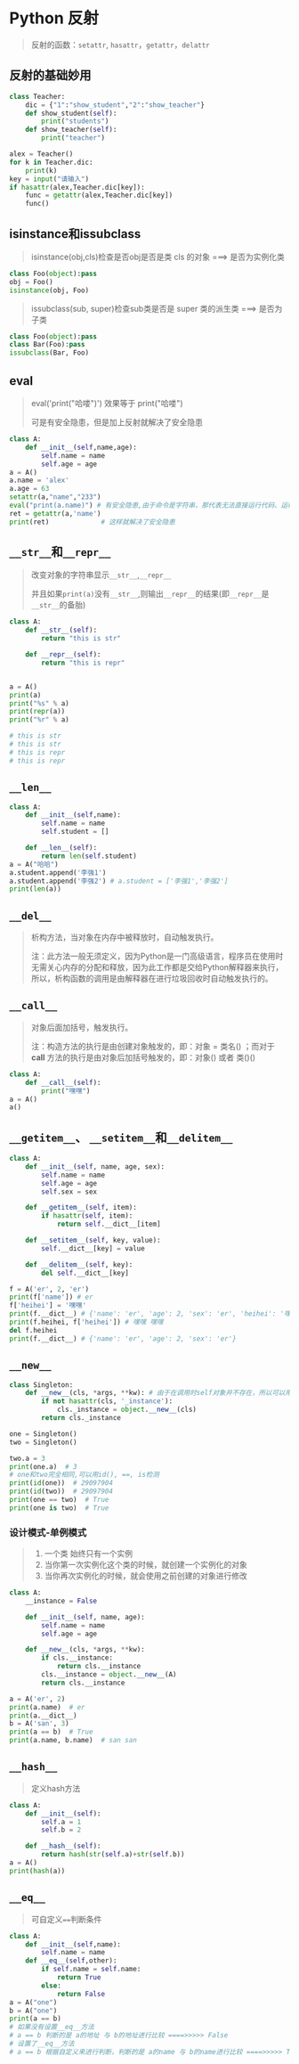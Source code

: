 # Python 反射

> 反射的函数：`setattr`, `hasattr`，`getattr`，`delattr`

## 反射的基础妙用

```python
class Teacher:
    dic = {"1":"show_student","2":"show_teacher"}
    def show_student(self):
        print("students")
    def show_teacher(self):
        print("teacher")

alex = Teacher()
for k in Teacher.dic:
    print(k)
key = input("请输入")
if hasattr(alex,Teacher.dic[key]):
    func = getattr(alex,Teacher.dic[key])
    func()
```

## isinstance和issubclass

> isinstance(obj,cls)检查是否obj是否是类 cls 的对象 ===> 是否为实例化类

```python
class Foo(object):pass
obj = Foo()
isinstance(obj, Foo)
```

> issubclass(sub, super)检查sub类是否是 super 类的派生类 ===> 是否为子类

```python
class Foo(object):pass
class Bar(Foo):pass
issubclass(Bar, Foo)
```

## eval

> eval('print("哈喽")') 效果等于 print("哈喽")
>
> 可是有安全隐患，但是加上反射就解决了安全隐患

```python
class A:
    def __init__(self,name,age):
        self.name = name
        self.age = age
a = A()
a.name = 'alex'
a.age = 63
setattr(a,"name","233")
eval("print(a.name)") # 有安全隐患,由于命令是字符串，那代表无法直接运行代码、运行代码也是接收来的
ret = getattr(a,'name')
print(ret)             # 这样就解决了安全隐患
```

## `__str__`和`__repr__`

> 改变对象的字符串显示`__str__`,`__repr__`
>
> 并且如果`print(a)`没有`__str__`,则输出`__repr__`的结果(即`__repr__`是`__str__`的备胎)

```python
class A:
    def __str__(self):
        return "this is str"

    def __repr__(self):
        return "this is repr"


a = A()
print(a)
print("%s" % a)
print(repr(a))
print("%r" % a)

# this is str
# this is str
# this is repr
# this is repr
```

## `__len__`

```python
class A:
	def __init__(self,name):
		self.name = name
		self.student = []

	def __len__(self):
		return len(self.student)
a = A("哈哈")
a.student.append('李强1')
a.student.append('李强2') # a.student = ['李强1','李强2']
print(len(a))
```

## `__del__`

> 析构方法，当对象在内存中被释放时，自动触发执行。
>
> 注：此方法一般无须定义，因为Python是一门高级语言，程序员在使用时无需关心内存的分配和释放，因为此工作都是交给Python解释器来执行，所以，析构函数的调用是由解释器在进行垃圾回收时自动触发执行的。

## `__call__`

> 对象后面加括号，触发执行。
>
> 注：构造方法的执行是由创建对象触发的，即：对象 = 类名() ；而对于 __call__ 方法的执行是由对象后加括号触发的，即：对象() 或者 类()()

```python
class A:
	def __call__(self):
        print("嘿嘿")
a = A()
a()
```

## `__getitem__`、 `__setitem__`和`__delitem__`

```python
class A:
    def __init__(self, name, age, sex):
        self.name = name
        self.age = age
        self.sex = sex

    def __getitem__(self, item):
        if hasattr(self, item):
            return self.__dict__[item]

    def __setitem__(self, key, value):
        self.__dict__[key] = value

    def __delitem__(self, key):
        del self.__dict__[key]

f = A('er', 2, 'er')
print(f['name']) # er
f['heihei'] = '嘿嘿'
print(f.__dict__) # {'name': 'er', 'age': 2, 'sex': 'er', 'heihei': '嘿嘿'}
print(f.heihei, f['heihei']) # 嘿嘿 嘿嘿
del f.heihei
print(f.__dict__) # {'name': 'er', 'age': 2, 'sex': 'er'}
```

## `__new__`

```python
class Singleton:
    def __new__(cls, *args, **kw): # 由于在调用时self对象并不存在，所以可以用cls
        if not hasattr(cls, '_instance'):
            cls._instance = object.__new__(cls)
        return cls._instance

one = Singleton()
two = Singleton()

two.a = 3
print(one.a)  # 3
# one和two完全相同,可以用id(), ==, is检测
print(id(one))  # 29097904
print(id(two))  # 29097904
print(one == two)  # True
print(one is two)  # True
```

### 设计模式-单例模式

> 1. 一个类 始终只有一个实例
> 2. 当你第一次实例化这个类的时候，就创建一个实例化的对象
> 3. 当你再次实例化的时候，就会使用之前创建的对象进行修改
>

```python
class A:
    __instance = False

    def __init__(self, name, age):
        self.name = name
        self.age = age

    def __new__(cls, *args, **kw):
        if cls.__instance:
            return cls.__instance
        cls.__instance = object.__new__(A)
        return cls.__instance

a = A('er', 2)
print(a.name)  # er
print(a.__dict__)
b = A('san', 3)
print(a == b)  # True
print(a.name, b.name)  # san san
```

## `__hash__`

> 定义hash方法

```python
class A:
    def __init__(self):
        self.a = 1
        self.b = 2

    def __hash__(self):
        return hash(str(self.a)+str(self.b))
a = A()
print(hash(a))
```

## `__eq__`

> 可自定义`==`判断条件

```python
class A:
    def __init__(self,name):
        self.name = name
    def __eq__(self,other):
        if self.name = self.name:
            return True
        else:
            return False
a = A("one")
b = A("one")
print(a == b)
# 如果没有设置__eq__方法
# a == b 判断的是 a的地址 与 b的地址进行比较 ====>>>>> False
# 设置了__eq__方法
# a == b 根据自定义来进行判断，判断的是 a的name 与 b的name进行比较 ====>>>>> True
```

